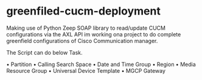 # greenfiled-cucm-deployment
Making use of  Python Zeep SOAP library to read/update CUCM configurations via the AXL API im working ona project to do complete greenfield configurations of Cisco Communication manager.

The Script can do below Task.


•	Partition
•	Calling Search Space
•	Date and Time Group
•	Region
•	Media Resource Group
•	Universal Device Template
•	MGCP Gateway

